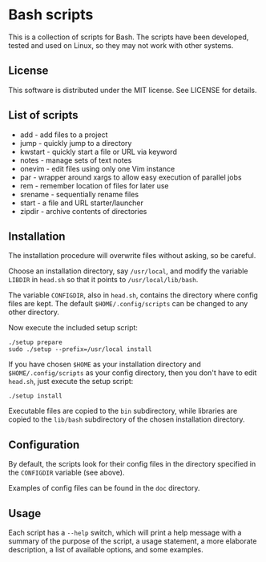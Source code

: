 Bash scripts
======================================================================

This is a collection of scripts for Bash. The scripts have been developed, 
tested and used on Linux, so they may not work with other systems.

License
------------------------------

This software is distributed under the MIT license. See LICENSE for
details.

List of scripts
------------------------------

- add       - add files to a project 
- jump      - quickly jump to a directory
- kwstart   - quickly start a file or URL via keyword
- notes     - manage sets of text notes
- onevim    - edit files using only one Vim instance
- par       - wrapper around xargs to allow easy execution of parallel jobs
- rem       - remember location of files for later use
- srename   - sequentially rename files
- start     - a file and URL starter/launcher
- zipdir    - archive contents of directories

Installation
------------------------------

The installation procedure will overwrite files without asking, so be
careful.

Choose an installation directory, say `/usr/local`, and modify the variable
`LIBDIR` in `head.sh` so that it points to `/usr/local/lib/bash`. 

The variable `CONFIGDIR`, also in `head.sh`, contains the directory where
config files are kept. The default `$HOME/.config/scripts` can be changed to
any other directory.

Now execute the included setup script:

    ./setup prepare
    sudo ./setup --prefix=/usr/local install

If you have chosen `$HOME` as your installation directory and
`$HOME/.config/scripts` as your config directory, then you don't have to edit
`head.sh`, just execute the setup script:

    ./setup install

Executable files are copied to the `bin` subdirectory, while libraries are
copied to the `lib/bash` subdirectory of the chosen installation directory.

Configuration
------------------------------

By default, the scripts look for their config files in the directory
specified in the `CONFIGDIR` variable (see above). 

Examples of config files can be found in the `doc` directory.

Usage
------------------------------

Each script has a `--help` switch, which will print a help message with a
summary of the purpose of the script, a usage statement, a more elaborate
description, a list of available options, and some examples.

